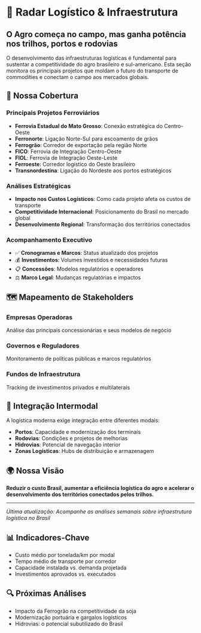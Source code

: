 # 🚂 Radar Logístico & Infraestrutura

## O Agro começa no campo, mas ganha potência nos trilhos, portos e rodovias

O desenvolvimento das infraestruturas logísticas é fundamental para sustentar a competitividade do agro brasileiro e sul-americano. Esta seção monitora os principais projetos que moldam o futuro do transporte de commodities e conectam o campo aos mercados globais.

## 🎯 Nossa Cobertura

### Principais Projetos Ferroviários
- **Ferrovia Estadual do Mato Grosso**: Conexão estratégica do Centro-Oeste
- **Ferronorte**: Ligação Norte-Sul para escoamento de grãos
- **Ferrogrão**: Corredor de exportação pela região Norte
- **FICO**: Ferrovia de Integração Centro-Oeste
- **FIOL**: Ferrovia de Integração Oeste-Leste
- **Ferroeste**: Corredor logístico do Oeste brasileiro
- **Transnordestina**: Ligação do Nordeste aos portos estratégicos

### Análises Estratégicas
- **Impacto nos Custos Logísticos**: Como cada projeto afeta os custos de transporte
- **Competitividade Internacional**: Posicionamento do Brasil no mercado global
- **Desenvolvimento Regional**: Transformação dos territórios conectados

### Acompanhamento Executivo
- ✅ **Cronogramas e Marcos**: Status atualizado dos projetos
- 💰 **Investimentos**: Volumes investidos e necessidades futuras
- 📋 **Concessões**: Modelos regulatórios e operadores
- ⚖️ **Marco Legal**: Mudanças regulatórias e impactos

## 🗺️ Mapeamento de Stakeholders

### Empresas Operadoras
Análise das principais concessionárias e seus modelos de negócio

### Governos e Reguladores
Monitoramento de políticas públicas e marcos regulatórios

### Fundos de Infraestrutura
Tracking de investimentos privados e multilaterais

## 🔗 Integração Intermodal

A logística moderna exige integração entre diferentes modais:

- **Portos**: Capacidade e modernização dos terminais
- **Rodovias**: Condições e projetos de melhorias
- **Hidrovias**: Potencial de navegação interior
- **Zonas Logísticas**: Hubs de distribuição e armazenagem

## 🌍 Nossa Visão

**Reduzir o custo Brasil, aumentar a eficiência logística do agro e acelerar o desenvolvimento dos territórios conectados pelos trilhos.**

---

*Última atualização: Acompanhe as análises semanais sobre infraestrutura logística no Brasil*

## 📊 Indicadores-Chave
- Custo médio por tonelada/km por modal
- Tempo médio de transporte por corredor
- Capacidade instalada vs. demanda projetada
- Investimentos aprovados vs. executados

## 🔍 Próximas Análises
- Impacto da Ferrogrão na competitividade da soja
- Modernização portuária e gargalos logísticos
- Hidrovias: o potencial subutilizado do Brasil
